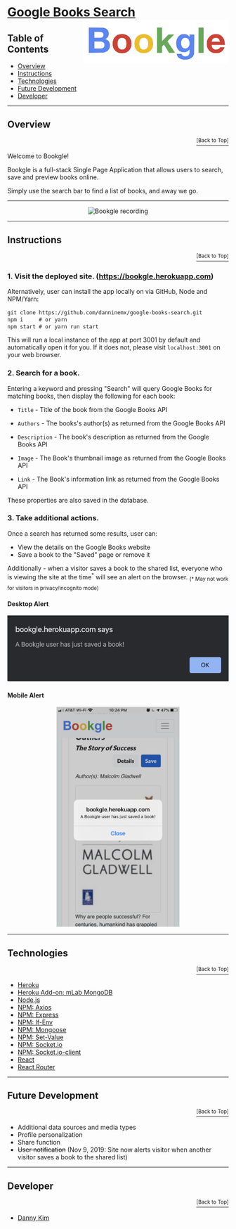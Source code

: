 # <a href="https://bookgle.herokuapp.com">Google Books Search</a> <img src="https://github.com/danninemx/google-books-search/blob/master/client/src/components/Nav/bookgle-logo.png/" alt="Bookgle logo" align="right" height="100"> <a name="top"></a>

## Table of Contents <a name="toc"></a>

- [Overview](#overview)
- [Instructions](#instructions)
- [Technologies](#technologies)
- [Future Development](#future)
- [Developer](#team)

---

## Overview <a name="overview"></a>

<p align='right'><a href='#top'><sup>[Back to Top]</sup></a></p>

Welcome to Bookgle!

Bookgle is a full-stack Single Page Application that allows users to search, save and preview books online.

Simply use the search bar to find a list of books, and away we go.

---

<!-- ![bookgle-recording](./client/public/bookgle-recording.gif)  -->
<p align="center"><img src="https://github.com/danninemx/google-books-search/blob/master/client/public/bookgle-recording.gif" alt="Bookgle recording" height="640"> </p>

---

## Instructions <a name="instructions"></a>

<p align='right'><a href='#top'><sup>[Back to Top]</sup></a></p>

### 1. Visit the deployed site. (https://bookgle.herokuapp.com)

Alternatively, user can install the app locally on via GitHub, Node and NPM/Yarn:

```
git clone https://github.com/danninemx/google-books-search.git
npm i     # or yarn
npm start # or yarn run start
```

This will run a local instance of the app at port 3001 by default and automatically open it for you. If it does not, please visit `localhost:3001` on your web browser.

### 2. Search for a book.

Entering a keyword and pressing "Search" will query Google Books for matching books, then display the following for each book:

- `Title` - Title of the book from the Google Books API

- `Authors` - The books's author(s) as returned from the Google Books API

- `Description` - The book's description as returned from the Google Books API

- `Image` - The Book's thumbnail image as returned from the Google Books API

- `Link` - The Book's information link as returned from the Google Books API

These properties are also saved in the database.

### 3. Take additional actions.

Once a search has returned some results, user can:

- View the details on the Google Books website
- Save a book to the "Saved" page or remove it

Additionally - when a visitor saves a book to the shared list, everyone who is viewing the site at the time<sup>\*</sup> will see an alert on the browser.
<sub>(\* May not work for visitors in privacy/incognito mode)</sub>

#### Desktop Alert

<p align="center"><img src="https://github.com/danninemx/google-books-search/blob/master/client/public/bookgle-alert.png" alt="Bookgle desktop alert" height="150"> </p>

#### Mobile Alert

<p align="center"><img src="https://github.com/danninemx/google-books-search/blob/master/client/public/bookgle-alert-mobile.png" alt="Bookgle mobile alert" height="500"> </p>

---

## Technologies <a name="technologies"></a>

<p align='right'><a href='#top'><sup>[Back to Top]</sup></a></p>

- [Heroku](https://heroku.com)
- [Heroku Add-on: mLab MongoDB](https://elements.heroku.com/addons/mongolab)
- [Node.js](https://nodejs.org/en/)
- [NPM: Axios](https://www.npmjs.com/package/axios)
- [NPM: Express](https://www.npmjs.com/package/express)
- [NPM: If-Env](https://www.npmjs.com/package/if-env)
- [NPM: Mongoose](https://www.npmjs.com/package/mongoose)
- [NPM: Set-Value](https://www.npmjs.com/package/set-value)
- [NPM: Socket.io](https://www.npmjs.com/package/socket.io)
- [NPM: Socket.io-client](https://www.npmjs.com/package/socket.io-client)
- [React](https://github.com/facebookincubator/create-react-app)
- [React Router](https://www.npmjs.com/package/react-router-dom)

---

## Future Development <a name="future"></a>

<p align='right'><a href='#top'><sup>[Back to Top]</sup></a></p>

- Additional data sources and media types
- Profile personalization
- Share function
- ~~User notification~~ (Nov 9, 2019: Site now alerts visitor when another visitor saves a book to the shared list)

---

## Developer <a name="team"></a>

<p align='right'><a href='#top'><sup>[Back to Top]</sup></a></p>

- [Danny Kim](https://github.com/danninemx)
